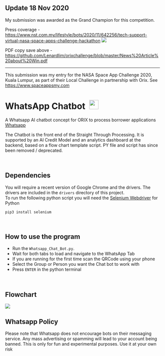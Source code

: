 ## Update 18 Nov 2020
My submission was awarded as the Grand Champion for this competition.

Press coverage - 
https://www.nst.com.my/lifestyle/bots/2020/11/642256/tech-support-virtual-nasa-space-apps-challenge-hackathon
<img src = 'https://github.com/Lenardlim/orixchallenge/blob/master/Article%20screenshot.png'>

PDF copy save above - https://github.com/Lenardlim/orixchallenge/blob/master/News%20Article%20about%20Win.pdf

---

This submission was my entry for the NASA Space App Challenge 2020, Kuala Lumpur, as part of their Local Challenge in partnership with Orix.
See https://www.spaceappsmy.com


# WhatsApp Chatbot &nbsp;<img src="http://i.imgur.com/bhJe078.png" width="30px" height="30px"/>
A Whatsapp AI chatbot concept for ORIX to process borrower applications  [Whatsapp](https://web.whatsapp.com) <br>

The Chatbot is the front end of the Straight Through Processing. It is supported by an AI Credit Model and an analytics dashboard at the backend, based on a flow chart template script. PY file and script has since been removed / deprecated.


<br>

## Dependencies
You will require a recent version of Google Chrome and the drivers. The drivers are included in the `drivers` directory of this project.<br>
To run the following python script you will need the [Selenium Webdriver](https://pypi.python.org/pypi/selenium) for Python

``pip3 install selenium``



<br>

## How to use the program
- Run the `Whatsapp_Chat_Bot.py`.
- Wait for both tabs to load and navigate to the WhatsApp Tab
- If you are running for the first time scan the QRCode using your phone
- Select the Group or Person you want the Chat bot to work with
- Press `ENTER` in the python terminal


<br>

## Flowchart
<img src="https://github.com/Lenardlim/orixchallenge/blob/master/Flowchart.png">

<br>



## Whatsapp Policy

Please note that Whatsapp does not encourage bots on their messaging service. Any mass advertising or spamming will lead to your account being banned. This is only for fun and experimental purposes. Use it at your own risk
